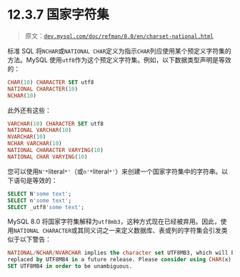 # 12.3.7 国家字符集

> 原文：[`dev.mysql.com/doc/refman/8.0/en/charset-national.html`](https://dev.mysql.com/doc/refman/8.0/en/charset-national.html)

标准 SQL 将`NCHAR`或`NATIONAL CHAR`定义为指示`CHAR`列应使用某个预定义字符集的方法。MySQL 使用`utf8`作为这个预定义字符集。例如，以下数据类型声明是等效的：

```sql
CHAR(10) CHARACTER SET utf8
NATIONAL CHARACTER(10)
NCHAR(10)
```

此外还有这些：

```sql
VARCHAR(10) CHARACTER SET utf8
NATIONAL VARCHAR(10)
NVARCHAR(10)
NCHAR VARCHAR(10)
NATIONAL CHARACTER VARYING(10)
NATIONAL CHAR VARYING(10)
```

您可以使用`N'*`literal`*'`（或`n'*`literal`*'`）来创建一个国家字符集中的字符串。以下语句是等效的：

```sql
SELECT N'some text';
SELECT n'some text';
SELECT _utf8'some text';
```

MySQL 8.0 将国家字符集解释为`utf8mb3`，这种方式现在已经被弃用。因此，使用`NATIONAL CHARACTER`或其同义词之一来定义数据库、表或列的字符集会引发类似于以下警告：

```sql
NATIONAL/NCHAR/NVARCHAR implies the character set UTF8MB3, which will be
replaced by UTF8MB4 in a future release. Please consider using CHAR(x) CHARACTER
SET UTF8MB4 in order to be unambiguous.
```
